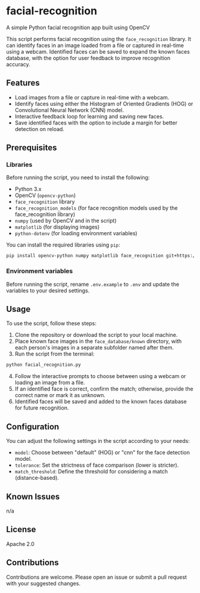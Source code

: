 # facial-recognition

A simple Python facial recognition app built using OpenCV

This script performs facial recognition using the `face_recognition` library. It can identify faces in an image loaded from a file or captured in real-time using a webcam. Identified faces can be saved to expand the known faces database, with the option for user feedback to improve recognition accuracy.

## Features

- Load images from a file or capture in real-time with a webcam.
- Identify faces using either the Histogram of Oriented Gradients (HOG) or Convolutional Neural Network (CNN) model.
- Interactive feedback loop for learning and saving new faces.
- Save identified faces with the option to include a margin for better detection on reload.

## Prerequisites

### Libraries

Before running the script, you need to install the following:

- Python 3.x
- OpenCV (`opencv-python`)
- `face_recognition` library
- `face_recognition_models` (for face recognition models used by the face_recognition library)
- `numpy` (used by OpenCV and in the script)
- `matplotlib` (for displaying images)
- `python-dotenv` (for loading environment variables)

You can install the required libraries using `pip`:

```bash
pip install opencv-python numpy matplotlib face_recognition git+https://github.com/ageitgey/face_recognition_models
```

### Environment variables

Before running the script, rename `.env.example` to `.env` and update the variables to your desired settings.

## Usage

To use the script, follow these steps:

1. Clone the repository or download the script to your local machine.
2. Place known face images in the `face_database/known` directory, with each person's images in a separate subfolder named after them.
3. Run the script from the terminal:

```bash
python facial_recognition.py
```

4. Follow the interactive prompts to choose between using a webcam or loading an image from a file.
5. If an identified face is correct, confirm the match; otherwise, provide the correct name or mark it as unknown.
6. Identified faces will be saved and added to the known faces database for future recognition.

## Configuration

You can adjust the following settings in the script according to your needs:

- `model`: Choose between "default" (HOG) or "cnn" for the face detection model.
- `tolerance`: Set the strictness of face comparison (lower is stricter).
- `match_threshold`: Define the threshold for considering a match (distance-based).

## Known Issues

n/a

## License

Apache 2.0

## Contributions

Contributions are welcome. Please open an issue or submit a pull request with your suggested changes.